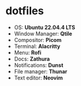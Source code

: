 # dotfiles

- OS: **Ubuntu 22.04.4 LTS**
- Window Manager: **Qtile**
- Compositor: **Picom**
- Terminal: **Alacritty**
- Menu: **Rofi**
- Docs: **Zathura**
- Notifications: **Dunst** 
- File manager: **Thunar**
- Text editor: **Neovim**


